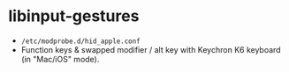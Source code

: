 # libinput-gestures

- `/etc/modprobe.d/hid_apple.conf`
- Function keys & swapped modifier / alt key with Keychron K6 keyboard (in "Mac/iOS" mode).

